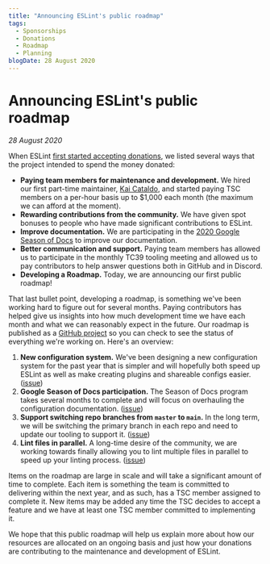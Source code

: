 ```yaml
---
title: "Announcing ESLint's public roadmap"
tags:
  - Sponsorships
  - Donations
  - Roadmap
  - Planning
blogDate: 28 August 2020
---
```


# Announcing ESLint's public roadmap

_28 August 2020_

When ESLint [first started accepting donations](https://eslint.org/blog/2019/02/funding-eslint-future), we listed several ways that the project intended to spend the money donated:

* **Paying team members for maintenance and development.** We hired our first part-time maintainer, [Kai Cataldo](https://github.com/kaicataldo), and started paying TSC members on a per-hour basis up to $1,000 each month (the maximum we can afford at the moment).
* **Rewarding contributions from the community.** We have given spot bonuses to people who have made significant contributions to ESLint.
* **Improve documentation.** We are participating in the [2020 Google Season of Docs](https://eslint.org/blog/2020/08/eslint-google-season-of-docs-project-writer) to improve our documentation.
* **Better communication and support.** Paying team members has allowed us to participate in the monthly TC39 tooling meeting and allowed us to pay contributors to help answer questions both in GitHub and in Discord.
* **Developing a Roadmap.** Today, we are announcing our first public roadmap!

That last bullet point, developing a roadmap, is something we've been working hard to figure out for several months. Paying contributors has helped give us insights into how much development time we have each month and what we can reasonably expect in the future. Our roadmap is published as a [GitHub project](https://github.com/orgs/eslint/projects/1) so you can check to see the status of everything we're working on. Here's an overview:

1. **New configuration system.** We've been designing a new configuration system for the past year that is simpler and will hopefully both speed up ESLint as well as make creating plugins and shareable configs easier. ([issue](https://github.com/eslint/eslint/issues/13481))
1. **Google Season of Docs participation.** The Season of Docs program takes several months to complete and will focus on overhauling the configuration documentation. ([issue](https://github.com/eslint/eslint/issues/13130))
1. **Support switching repo branches from `master` to `main`.** In the long term, we will be switching the primary branch in each repo and need to update our tooling to support it. ([issue](https://github.com/eslint/eslint-release/issues/42))
1. **Lint files in parallel.** A long-time desire of the community, we are working towards finally allowing you to lint multiple files in parallel to speed up your linting process. ([issue](https://github.com/eslint/eslint/issues/3565))

Items on the roadmap are large in scale and will take a significant amount of time to complete. Each item is something the team is committed to delivering within the next year, and as such, has a TSC member assigned to complete it. New items may be added any time the TSC decides to accept a feature and we have at least one TSC member committed to implementing it.

We hope that this public roadmap will help us explain more about how our resources are allocated on an ongoing basis and just how your donations are contributing to the maintenance and development of ESLint.
